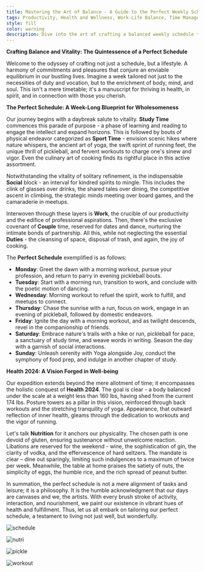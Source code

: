 ```yaml
---
title: Mastering the Art of Balance - A Guide to the Perfect Weekly Schedule
tags: Productivity, Health and Wellness, Work-Life Balance, Time Management, Healthy Eating, Fitness Routine, Socializing
style: fill
color: warning
description: Dive into the art of crafting a balanced weekly schedule that promotes productivity, health, and well-being. Learn how to blend work, fitness, nutrition, and social activities into a harmonious lifestyle that not only fulfills your duties but also nourishes your soul and brings joy to your everyday life.
---
```


**Crafting Balance and Vitality: The Quintessence of a Perfect Schedule**

Welcome to the odyssey of crafting not just a schedule, but a lifestyle. A harmony of commitments and pleasures that conjure an enviable equilibrium in our bustling lives. Imagine a week tailored not just to the necessities of duty and vocation, but to the enrichment of body, mind, and soul. This isn't a mere timetable; it's a manuscript for thriving in health, in spirit, and in connection with those you cherish.

**The Perfect Schedule: A Week-Long Blueprint for Wholesomeness**

Our journey begins with a daybreak salute to vitality. **Study Time** commences this parade of purpose - a phase of learning and reading to engage the intellect and expand horizons. This is followed by bouts of physical endeavor categorized as **Sport Time** - envision scenic hikes where nature whispers, the ancient art of yoga, the swift sprint of running feet, the unique thrill of pickleball, and fervent workouts to charge one's sinew and vigor. Even the culinary art of cooking finds its rightful place in this active assortment.

Notwithstanding the vitality of solitary refinement, is the indispensable **Social** block - an interval for kindred spirits to mingle. This includes the clink of glasses over drinks, the shared tales over dining, the competitive ascent in climbing, the strategic minds meeting over board games, and the camaraderie in meetups.

Interwoven through these layers is **Work**, the crucible of our productivity and the edifice of professional aspirations. Then, there's the exclusive covenant of **Couple** time, reserved for dates and dance, nurturing the intimate bonds of partnership. All this, while not neglecting the essential **Duties** - the cleansing of space, disposal of trash, and again, the joy of cooking.

The **Perfect Schedule** exemplified is as follows:
- **Monday**: Greet the dawn with a morning workout, pursue your profession, and return to parry in evening pickleball bouts.
- **Tuesday**: Start with a morning run, transition to work, and conclude with the poetic motion of dancing.
- **Wednesday**: Morning workout to refuel the spirit, work to fulfill, and meetups to connect.
- **Thursday**: Chase the sunrise with a run, focus on work, engage in an evening of pickleball, followed by domestic endeavors.
- **Friday**: Ignite the day with a morning workout, and as twilight descends, revel in the companionship of friends.
- **Saturday**: Embrace nature's trails with a hike or run, pickleball for pace, a sanctuary of study time, and weave words in writing. Season the day with a garnish of social interactions.
- **Sunday**: Unleash serenity with Yoga alongside Joy, conduct the symphony of food prep, and indulge in another chapter of study.

**Health 2024: A Vision Forged in Well-being**

Our expedition extends beyond the mere allotment of time; it encompasses the holistic conquest of **Health 2024**. The goal is clear - a body balanced under the scale at a weight less than 160 lbs, having shed from the current 174 lbs. Posture towers as a pillar in this vision, reinforced through back workouts and the stretching tranquility of yoga. Appearance, that outward reflection of inner health, gleams through the dedication to workouts and the vigor of running.

Let's talk **Nutrition** for it anchors our physicality. The chosen path is one devoid of gluten, ensuring sustenance without unwelcome reaction. Libations are reserved for the weekend - wine, the sophistication of gin, the clarity of vodka, and the effervescence of hard seltzers. The mandate is clear – dine out sparingly, limiting such indulgences to a maximum of twice per week. Meanwhile, the table at home praises the satiety of nuts, the simplicity of eggs, the humble rice, and the rich spread of peanut butter.

In summation, the perfect schedule is not a mere alignment of tasks and leisure; it is a philosophy. It is the humble acknowledgment that our days are canvases and we, the artists. With every brush stroke of activity, interaction, and nourishment, we paint our existence in vibrant hues of health and fulfillment. Thus, let us all embark on tailoring our perfect schedule, a testament to living not just well, but wonderfully.


![schedule](https://images.unsplash.com/photo-1435527173128-983b87201f4d?w=400&auto=format&fit=crop&q=60&ixlib=rb-4.0.3&ixid=M3wxMjA3fDB8MHxzZWFyY2h8Mnx8c2NoZWR1bGV8ZW58MHx8MHx8fDA%3D)


![nutri](https://images.unsplash.com/photo-1490645935967-10de6ba17061?w=400&auto=format&fit=crop&q=60&ixlib=rb-4.0.3&ixid=M3wxMjA3fDB8MHxzZWFyY2h8M3x8bnV0cml0aW9ufGVufDB8fDB8fHww)

![pickle](https://images.unsplash.com/photo-1524190953017-a0e58d1db9ef?w=400&auto=format&fit=crop&q=60&ixlib=rb-4.0.3&ixid=M3wxMjA3fDB8MHxzZWFyY2h8MXx8cGlja2xlYmFsbHxlbnwwfHwwfHx8MA%3D%3D)

![workout](https://images.unsplash.com/photo-1549060279-7e168fcee0c2?w=400&auto=format&fit=crop&q=60&ixlib=rb-4.0.3&ixid=M3wxMjA3fDB8MHxzZWFyY2h8MTZ8fHdvcmtvdXR8ZW58MHx8MHx8fDA%3D)